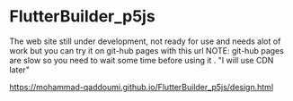 # FlutterBuilder_p5js
The web site still under development, not ready for use and needs alot of work
but you can try it on git-hub pages with this url
NOTE: git-hub pages are slow so you need to wait some time
      before using it . 
      "I will use CDN later"

https://mohammad-qaddoumi.github.io/FlutterBuilder_p5js/design.html
